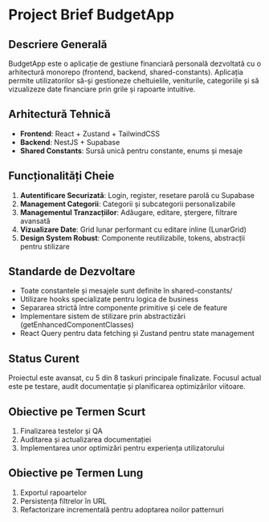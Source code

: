 # Project Brief BudgetApp

## Descriere Generală
BudgetApp este o aplicație de gestiune financiară personală dezvoltată cu o arhitectură monorepo (frontend, backend, shared-constants). Aplicația permite utilizatorilor să-și gestioneze cheltuielile, veniturile, categoriile și să vizualizeze date financiare prin grile și rapoarte intuitive.

## Arhitectură Tehnică
- **Frontend**: React + Zustand + TailwindCSS
- **Backend**: NestJS + Supabase
- **Shared Constants**: Sursă unică pentru constante, enums și mesaje

## Funcționalități Cheie
1. **Autentificare Securizată**: Login, register, resetare parolă cu Supabase
2. **Management Categorii**: Categorii și subcategorii personalizabile
3. **Managementul Tranzacțiilor**: Adăugare, editare, ștergere, filtrare avansată
4. **Vizualizare Date**: Grid lunar performant cu editare inline (LunarGrid)
5. **Design System Robust**: Componente reutilizabile, tokens, abstracții pentru stilizare

## Standarde de Dezvoltare
- Toate constantele și mesajele sunt definite în shared-constants/
- Utilizare hooks specializate pentru logica de business
- Separarea strictă între componente primitive și cele de feature
- Implementare sistem de stilizare prin abstractizări (getEnhancedComponentClasses)
- React Query pentru data fetching și Zustand pentru state management

## Status Curent
Proiectul este avansat, cu 5 din 8 taskuri principale finalizate. Focusul actual este pe testare, audit documentație și planificarea optimizărilor viitoare.

## Obiective pe Termen Scurt
1. Finalizarea testelor și QA
2. Auditarea și actualizarea documentației
3. Implementarea unor optimizări pentru experiența utilizatorului

## Obiective pe Termen Lung
1. Exportul rapoartelor
2. Persistența filtrelor în URL
3. Refactorizare incrementală pentru adoptarea noilor patternuri 